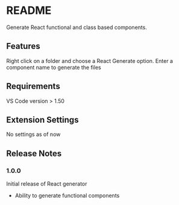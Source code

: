 # README

Generate React functional and class based components.

## Features

Right click on a folder and choose a React Generate option. Enter a component name to generate the files

## Requirements

VS Code version > 1.50

## Extension Settings

No settings as of now

## Release Notes

### 1.0.0

Initial release of React generator

* Ability to generate functional components 
